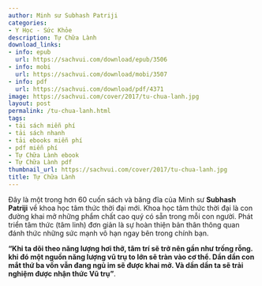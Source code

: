 ```yaml
---
author: Minh sư Subhash Patriji
categories:
- Y Học - Sức Khỏe
description: Tự Chữa Lành
download_links:
- info: epub
  url: https://sachvui.com/download/epub/3506
- info: mobi
  url: https://sachvui.com/download/mobi/3507
- info: pdf
  url: https://sachvui.com/download/pdf/4371
image: https://sachvui.com/cover/2017/tu-chua-lanh.jpg
layout: post
permalink: /tu-chua-lanh.html
tags:
- tải sách miễn phí
- tải sách nhanh
- tải ebooks miễn phí
- pdf miễn phí
- Tự Chữa Lành ebook
- Tự Chữa Lành pdf
thumbnail_url: https://sachvui.com/cover/2017/tu-chua-lanh.jpg
title: Tự Chữa Lành
---
```


 <div class="item-desc text-justify"> <p>Đây là một trong hơn 60 cuốn sách và băng đĩa của Minh sư <strong>Subhash Patriji</strong> về khoa học tâm thức thời đại mới. Khoa học tâm thức thời đại là con đường khai mở những phẩm chất cao quý có sẵn trong mỗi con người. Phát triển tâm thức (tâm linh) đơn giản là sự hoàn thiện bản thân thông quan đánh thức những sức mạnh vô hạn ngay bên trong chính bạn.</p><p><strong>“Khi ta dõi theo năng lượng hơi thở, tâm trí sẽ trở nên gần như trống rỗng. khi đó một nguồn năng lượng vũ trụ to lớn sẽ tràn vào cơ thể. Dần dần con mắt thứ ba vốn vẫn đang ngủ im sẽ được khai mở. Và dần dần ta sẽ trải nghiệm được nhận thức Vũ trụ”</strong>.</p> </div>
